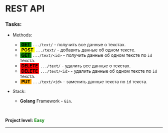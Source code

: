 # REST API 

### Tasks:

* Methods:
    * <span style="background-color:green;color:black">&nbsp;**GET**&nbsp;</span> `.../text/` - получить все данные о текстах.
    * <span style="background-color:yellow;color:black">&nbsp;**POST**&nbsp;</span> `.../text/` - добавить данные об одном тексте.
    * <span style="background-color:green;color:black">&nbsp;**GET**&nbsp;</span> `.../text/<id>` - получить данные об одном тексте по `id` текста.
    * <span style="background-color:red;color:black">&nbsp;**DELETE**&nbsp;</span> `.../text/` - удалить все данные о текстах.
    * <span style="background-color:red;color:black">&nbsp;**DELETE**&nbsp;</span> `.../text/<id>` - удалить данные об одном тексте по `id` текста.
    * <span style="background-color:orange;color:black">&nbsp;**PUT**&nbsp;</span> `.../text/<id>` - заменить данные текста по `id` текста.

* Stack:
    * **Golang** Framework - `Gin`.

<br />

**Project level:** <span style="color:green">**Easy**</span>

---
